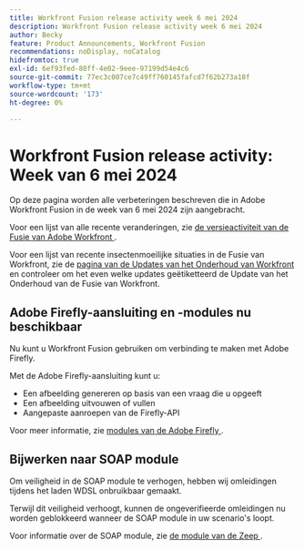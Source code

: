 ```yaml
---
title: Workfront Fusion release activity week 6 mei 2024
description: Workfront Fusion release activity week 6 mei 2024
author: Becky
feature: Product Announcements, Workfront Fusion
recommendations: noDisplay, noCatalog
hidefromtoc: true
exl-id: 6ef93fed-80ff-4e02-9eee-97199d54e4c6
source-git-commit: 77ec3c007ce7c49ff760145fafcd7f62b273a18f
workflow-type: tm+mt
source-wordcount: '173'
ht-degree: 0%

---
```


# Workfront Fusion release activity: Week van 6 mei 2024

Op deze pagina worden alle verbeteringen beschreven die in Adobe Workfront Fusion in de week van 6 mei 2024 zijn aangebracht.

Voor een lijst van alle recente veranderingen, zie [ de versieactiviteit van de Fusie van Adobe Workfront ](/help/workfront-fusion/fusion-product-releases/fusion-release-activity.md).

Voor een lijst van recente insectenmoeilijke situaties in de Fusie van Workfront, zie de [ pagina van de Updates van het Onderhoud van Workfront ](https://experienceleague.adobe.com/docs/workfront-known-issues/releases/current-updates.html?lang=nl-NL) en controleer om het even welke updates geëtiketteerd de Update van het Onderhoud van de Fusie van Workfront.

## Adobe Firefly-aansluiting en -modules nu beschikbaar

Nu kunt u Workfront Fusion gebruiken om verbinding te maken met Adobe Firefly.

Met de Adobe Firefly-aansluiting kunt u:

* Een afbeelding genereren op basis van een vraag die u opgeeft
* Een afbeelding uitvouwen of vullen
* Aangepaste aanroepen van de Firefly-API

Voor meer informatie, zie [ modules van de Adobe Firefly ](/help/workfront-fusion/references/apps-and-modules/adobe-connectors/adobe-firefly-modules.md).

## Bijwerken naar SOAP module

Om veiligheid in de SOAP module te verhogen, hebben wij omleidingen tijdens het laden WDSL onbruikbaar gemaakt.

Terwijl dit veiligheid verhoogt, kunnen de ongeverifieerde omleidingen nu worden geblokkeerd wanneer de SOAP module in uw scenario&#39;s loopt.

Voor informatie over de SOAP module, zie [ de module van de Zeep ](/help/workfront-fusion/references/apps-and-modules/universal-connectors/soap-module.md).
